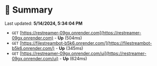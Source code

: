 # 📖 Summary
Last updated: **5/14/2024, 5:34:04 PM**

- `GET` [https://restreamer-09gx.onrender.com](https://restreamer-09gx.onrender.com) - **Up** (504ms)
- `GET` [https://filestreambot-b5k6.onrender.com/](https://filestreambot-b5k6.onrender.com/) - **Up** (345ms)
- `GET` [https://restreamer-09gx.onrender.com/ui](https://restreamer-09gx.onrender.com/ui) - **Up** (624ms)
